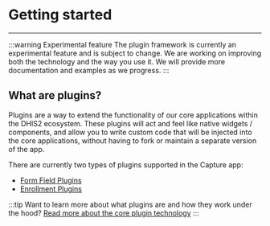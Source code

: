 # Getting started

---
:::warning Experimental feature
The plugin framework is currently an experimental feature and is subject to change.
We are working on improving both the technology and the way you use it. We will provide more documentation and examples as we progress.
:::

## What are plugins?
Plugins are a way to extend the functionality of our core applications within the DHIS2 ecosystem.
These plugins will act and feel like native widgets / components, and allow you to write custom code that will be injected into the core applications,
without having to fork or maintain a separate version of the app. 

There are currently two types of plugins supported in the Capture app:
- [Form Field Plugins](/docs/capture-plugins/developer/form-field-plugins/introduction)
- [Enrollment Plugins](/docs/capture-plugins/developer/enrollment-plugins/introduction)

:::tip
Want to learn more about what plugins are and how they work under the hood? [Read more about the core plugin technology](/docs/app-runtime/components/Plugin.md)
:::

